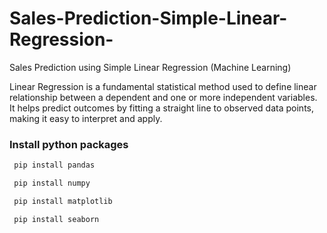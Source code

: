 # Sales-Prediction-Simple-Linear-Regression-
Sales Prediction  using Simple Linear Regression (Machine Learning)

Linear Regression is a fundamental statistical method used to define linear relationship between a dependent and one or more independent variables. It helps predict outcomes by fitting a straight line to observed data points, making it easy to interpret and apply.

### Install python packages
```bash
 pip install pandas 
```
```bash
 pip install numpy 
```
```bash
 pip install matplotlib 
```
```bash
 pip install seaborn 
```

